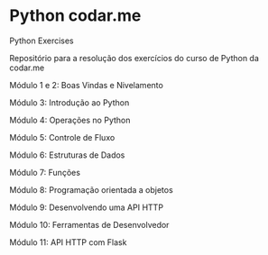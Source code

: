 # Python codar.me
 Python Exercises

 Repositório para a resolução dos exercícios do curso de Python da codar.me
 
 Módulo 1 e 2: Boas Vindas e Nivelamento
 
 Módulo 3:     Introdução ao Python
 
 Módulo 4:     Operações no Python
 
 Módulo 5:     Controle de Fluxo
 
 Módulo 6:     Estruturas de Dados
 
 Módulo 7:     Funções 
 
 Módulo 8:     Programação orientada a objetos
 
 Módulo 9:     Desenvolvendo uma API HTTP
 
 Módulo 10:    Ferramentas de Desenvolvedor
 
 Módulo 11:    API HTTP com Flask
